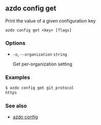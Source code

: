 ## azdo config get
Print the value of a given configuration key
```
azdo config get <key> [flags]
```
### Options


* `-o`, `--organization` `string`

	Get per-organization setting


### Examples

```bash
$ azdo config get git_protocol
https
```

### See also

* [azdo config](./azdo_config.md)
